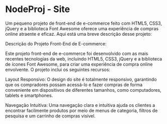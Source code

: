 # NodeProj - Site
 Um pequeno projeto de front-end de e-commerce feito com HTML5, CSS3, jQuery e a biblioteca Font Awesome oferece uma experiência de compras online atraente e eficaz. Aqui está uma breve descrição desse projeto:

Descrição do Projeto Front-End de E-commerce:

Este projeto front-end de e-commerce foi desenvolvido com as mais recentes tecnologias da web, incluindo HTML5, CSS3, jQuery e a biblioteca de ícones Font Awesome, para criar uma experiência de compra online envolvente. O projeto inclui os seguintes recursos:

Layout Responsivo: O design do site é totalmente responsivo, garantindo que os compradores possam acessá-lo e fazer compras de forma conveniente em dispositivos de diferentes tamanhos, como computadores, tablets e smartphones.

Navegação Intuitiva: Uma navegação clara e intuitiva ajuda os clientes a encontrar facilmente produtos por meio de menus de categoria, filtros de pesquisa e um carrinho de compras visível.
